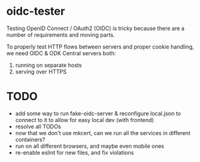 oidc-tester
===========

Testing OpenID Connect / OAuth2 (OIDC) is tricky because there are a number of requirements and moving parts.

To properly test HTTP flows between servers and proper cookie handling, we need OIDC & ODK Central servers both:

1. running on separate hosts
2. serving over HTTPS

# TODO

* add some way to run fake-oidc-server & reconfigure local.json to connect to it to allow for easy local dev (with frontend)
* resolve all TODOs
* now that we don't use mkcert, can we run all the services in different containers?
* run on all different browsers, and maybe even mobile ones
* re-enable eslint for new files, and fix violations
